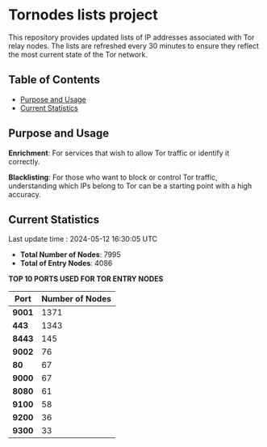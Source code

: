 # Tornodes lists project

This repository provides updated lists of IP addresses associated with Tor relay nodes. The lists are refreshed every 30 minutes to ensure they reflect the most current state of the Tor network.

## Table of Contents

- [Purpose and Usage](#purpose-and-usage)
- [Current Statistics](#current-statistics)


## Purpose and Usage

**Enrichment**: For services that wish to allow Tor traffic or identify it correctly.

**Blacklisting**: For those who want to block or control Tor traffic, understanding which IPs belong to Tor can be a starting point with a high accuracy.

## Current Statistics

Last update time : 2024-05-12 16:30:05 UTC

- **Total Number of Nodes**: 7995
- **Total of Entry Nodes**: 4086

**TOP 10 PORTS USED FOR TOR ENTRY NODES**

| **Port** | **Number of Nodes** |
|------|-----------------|
| **9001**   | 1371  |
| **443**   | 1343  |
| **8443**   | 145  |
| **9002**   | 76  |
| **80**   | 67  |
| **9000**   | 67  |
| **8080**   | 61  |
| **9100**   | 58  |
| **9200**   | 36  |
| **9300**   | 33  |

